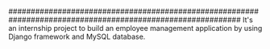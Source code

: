 ############################################################################################################
It's an internship project to build an employee management application 
by using Django framework and MySQL database.